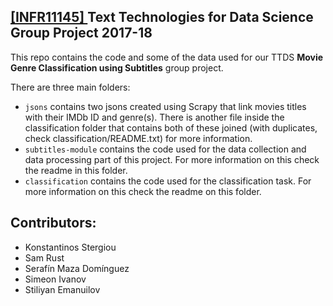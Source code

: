 ## [[INFR11145] ](http://www.drps.ed.ac.uk/17-18/dpt/cxinfr11145.htm) Text Technologies for Data Science Group Project 2017-18
This repo contains the code and some of the data used for our TTDS **Movie Genre Classification using Subtitles** group project.

There are three main folders:
- ```jsons``` contains two jsons created using Scrapy that link movies titles with their IMDb ID and genre(s). There is another file inside the classification folder that contains both of these joined (with duplicates, check classification/README.txt) for more information.
- ```subtitles-module``` contains the code used for the data collection and data processing part of this project. For more information on this check the readme in this folder.
- ```classification``` contains the code used for the classification task. For more information on this check the readme on this folder.


## Contributors:
- Konstantinos Stergiou
- Sam Rust
- Serafín Maza Domínguez
- Simeon Ivanov
- Stiliyan Emanuilov
